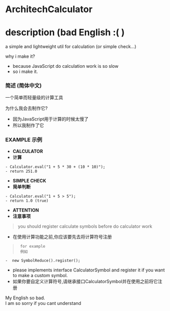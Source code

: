 # ArchitechCalculator
# description (bad English :( )
a simple and lightweight util for calculation (or simple check...)
      
why i make it?
- because JavaScript do calculation work is so slow
- so i make it.
      
### 简述 (简体中文)
一个简单而轻量级的计算工具
      
为什么我会去制作它?
- 因为JavaScript用于计算的时候太慢了
- 所以我制作了它
      
### EXAMPLE 示例
- **CALCULATOR**
- **计算**
```
- Calculator.eval("1 + 5 * 30 + (10 * 10)");
- return 251.0
```
      
- **SIMPLE CHECK**
- **简单判断**
```
- Calculator.eval("1 + 5 > 5");
- return 1.0 (true)
```
   
- **ATTENTION**
- **注意事项**
>you should register calculate symbols before do calculator work
-   在使用计算功能之前,你应该要先去将计算符号注册<br/>

>      for example 
>      例如
```
-  new SymbolReduce().register();
```
   
-  please implements interface CalculatorSymbol and register it if you want to make a custom symbol.
-  如果你要自定义计算符号,请继承接口CalculatorSymbol并在使用之前将它注册<br/>
      
My English so bad.<br/>
I am so sorry if you cant understand<br/>
